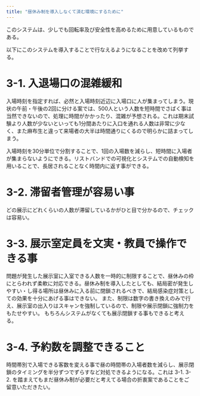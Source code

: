 ```yaml
---
title: "昼休み制を導入しなくて済む環境にするために"
---
```


このシステムは、少しでも回転率及び安全性を高めるために用意しているものである。

以下にこのシステムを導入することで行なえるようになることを改めて列挙する。

# 3-1. 入退場口の混雑緩和
入場時刻を指定すれば、必然と入場時刻近辺に入場口に人が集まってしまう。現状の午前・午後の2回に分ける案では、500人という人数を短時間でさばく事は当然できないので、処理に時間がかかったり、混雑が予想される。これは期末試験より人数が少ないといっても1分間あたりに入口を通れる人数は非常に少なく、また麻布生と違って来場者の大半は時間通りにくるので明らかに詰まってしまう。

入場時刻を30分単位で分割することで、1回の入場数を減らし、短時間に入場者が集まらないようにできる。リストバンドでの可視化とシステムでの自動検知を用いることで、長居されることなく時間内に返す事ができる。

# 3-2. 滞留者管理が容易い事
どの展示にどれくらいの人数が滞留しているかがひと目で分かるので、チェックは容易い。

# 3-3. 展示室定員を文実・教員で操作できる事
問題が発生した展示室に入室できる人数を一時的に制限することで、昼休みの枠にとらわれず柔軟に対応できる。昼休み制を導入したとしても、結局密が発生しやすい・し得る場所は昼休みに入る前に閉鎖されるべきで、結局感染症対策としての効果を十分にあげる事はできない。
また、制限は数字の書き換えのみで行え、展示室の出入りはスキャンを強制しているので、制限や展示閉鎖に強制力をもたせやすい。
もちろんシステムがなくても展示閉鎖する事もできると考える。

# 3-4. 予約数を調整できること
時間帯別で入場できる客数を変える事で昼の時間帯の入場者数を減らし、展示閉鎖のタイミングを半分ずつでずらすなど対処できるようになる。これは 3-1. 3-2. を踏まえてもまだ昼休み制が必要だと考えてる場合の折衷案であることをご留意いただきたい。
